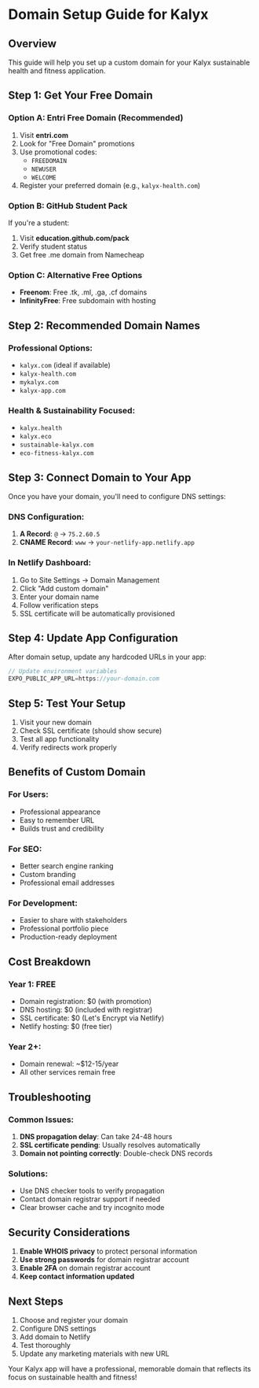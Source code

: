 # Domain Setup Guide for Kalyx

## Overview
This guide will help you set up a custom domain for your Kalyx sustainable health and fitness application.

## Step 1: Get Your Free Domain

### Option A: Entri Free Domain (Recommended)
1. Visit **entri.com**
2. Look for "Free Domain" promotions
3. Use promotional codes:
   - `FREEDOMAIN`
   - `NEWUSER`
   - `WELCOME`
4. Register your preferred domain (e.g., `kalyx-health.com`)

### Option B: GitHub Student Pack
If you're a student:
1. Visit **education.github.com/pack**
2. Verify student status
3. Get free .me domain from Namecheap

### Option C: Alternative Free Options
- **Freenom**: Free .tk, .ml, .ga, .cf domains
- **InfinityFree**: Free subdomain with hosting

## Step 2: Recommended Domain Names

### Professional Options:
- `kalyx.com` (ideal if available)
- `kalyx-health.com`
- `mykalyx.com`
- `kalyx-app.com`

### Health & Sustainability Focused:
- `kalyx.health`
- `kalyx.eco`
- `sustainable-kalyx.com`
- `eco-fitness-kalyx.com`

## Step 3: Connect Domain to Your App

Once you have your domain, you'll need to configure DNS settings:

### DNS Configuration:
1. **A Record**: `@` → `75.2.60.5`
2. **CNAME Record**: `www` → `your-netlify-app.netlify.app`

### In Netlify Dashboard:
1. Go to Site Settings → Domain Management
2. Click "Add custom domain"
3. Enter your domain name
4. Follow verification steps
5. SSL certificate will be automatically provisioned

## Step 4: Update App Configuration

After domain setup, update any hardcoded URLs in your app:

```typescript
// Update environment variables
EXPO_PUBLIC_APP_URL=https://your-domain.com
```

## Step 5: Test Your Setup

1. Visit your new domain
2. Check SSL certificate (should show secure)
3. Test all app functionality
4. Verify redirects work properly

## Benefits of Custom Domain

### For Users:
- Professional appearance
- Easy to remember URL
- Builds trust and credibility

### For SEO:
- Better search engine ranking
- Custom branding
- Professional email addresses

### For Development:
- Easier to share with stakeholders
- Professional portfolio piece
- Production-ready deployment

## Cost Breakdown

### Year 1: FREE
- Domain registration: $0 (with promotion)
- DNS hosting: $0 (included with registrar)
- SSL certificate: $0 (Let's Encrypt via Netlify)
- Netlify hosting: $0 (free tier)

### Year 2+:
- Domain renewal: ~$12-15/year
- All other services remain free

## Troubleshooting

### Common Issues:
1. **DNS propagation delay**: Can take 24-48 hours
2. **SSL certificate pending**: Usually resolves automatically
3. **Domain not pointing correctly**: Double-check DNS records

### Solutions:
- Use DNS checker tools to verify propagation
- Contact domain registrar support if needed
- Clear browser cache and try incognito mode

## Security Considerations

1. **Enable WHOIS privacy** to protect personal information
2. **Use strong passwords** for domain registrar account
3. **Enable 2FA** on domain registrar account
4. **Keep contact information updated**

## Next Steps

1. Choose and register your domain
2. Configure DNS settings
3. Add domain to Netlify
4. Test thoroughly
5. Update any marketing materials with new URL

Your Kalyx app will have a professional, memorable domain that reflects its focus on sustainable health and fitness!